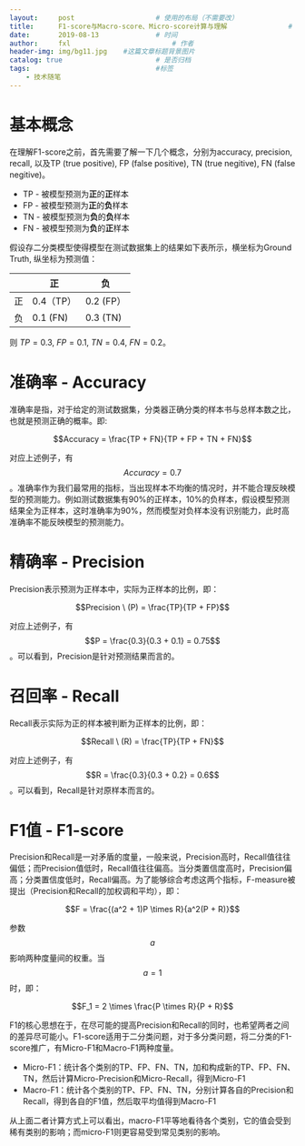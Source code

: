 ```yaml
---
layout:     post   				    # 使用的布局（不需要改）
title:      F1-score与Macro-score、Micro-score计算与理解 				# 标题
date:       2019-08-13 				# 时间
author:     fxl 						# 作者
header-img: img/bg11.jpg 	#这篇文章标题背景图片
catalog: true 						# 是否归档
tags:								#标签
    - 技术随笔
---
```


<script type="text/javascript" src="http://cdn.mathjax.org/mathjax/latest/MathJax.js?config=default"></script>
# 基本概念
在理解F1-score之前，首先需要了解一下几个概念，分别为accuracy, precision, recall, 以及TP (true positive), FP (false positive), TN (true negitive), FN (false negitive)。

* TP - 被模型预测为**正**的**正**样本
* FP - 被模型预测为**正**的**负**样本
* TN - 被模型预测为**负**的**负**样本
* FN - 被模型预测为**负**的**正**样本

假设存二分类模型使得模型在测试数据集上的结果如下表所示，横坐标为Ground Truth, 纵坐标为预测值：

|   | 正 | 负 |
|  ----  | ----  | ----  |
| 正 | 0.4（TP） | 0.2 (FP） | 
| 负 | 0.1 (FN) | 0.3 (TN) |

则 $TP = 0.3$, $FP = 0.1$, $TN = 0.4$, $FN = 0.2$。 

# 准确率 - Accuracy
准确率是指，对于给定的测试数据集，分类器正确分类的样本书与总样本数之比，也就是预测正确的概率。即:

$$Accuracy = \frac{TP + FN}{TP + FP + TN + FN}$$

对应上述例子，有$$Accuracy = 0.7$$。准确率作为我们最常用的指标，当出现样本不均衡的情况时，并不能合理反映模型的预测能力。例如测试数据集有90%的正样本，10%的负样本，假设模型预测结果全为正样本，这时准确率为90%，然而模型对负样本没有识别能力，此时高准确率不能反映模型的预测能力。

# 精确率 - Precision
Precision表示预测为正样本中，实际为正样本的比例，即：

$$Precision \ (P) = \frac{TP}{TP + FP}$$

对应上述例子，有$$P = \frac{0.3}{0.3 + 0.1} = 0.75$$。可以看到，Precision是针对预测结果而言的。

# 召回率 - Recall
Recall表示实际为正的样本被判断为正样本的比例，即：

$$Recall \ (R) = \frac{TP}{TP + FN}$$

对应上述例子，有$$R = \frac{0.3}{0.3 + 0.2} = 0.6$$。可以看到，Recall是针对原样本而言的。

# F1值 - F1-score
Precision和Recall是一对矛盾的度量，一般来说，Precision高时，Recall值往往偏低；而Precision值低时，Recall值往往偏高。当分类置信度高时，Precision偏高；分类置信度低时，Recall偏高。为了能够综合考虑这两个指标，F-measure被提出（Precision和Recall的加权调和平均），即：

$$F = \frac{(a^2 + 1)P \times R}{a^2(P + R)}$$

参数$$a$$影响两种度量间的权重。当$$a = 1$$时，即：

$$F_1 = 2 \times \frac{P \times R}{P + R}$$

F1的核心思想在于，在尽可能的提高Precision和Recall的同时，也希望两者之间的差异尽可能小。F1-score适用于二分类问题，对于多分类问题，将二分类的F1-score推广，有Micro-F1和Macro-F1两种度量。

* Micro-F1：统计各个类别的TP、FP、FN、TN，加和构成新的TP、FP、FN、TN，然后计算Micro-Precision和Micro-Recall，得到Micro-F1
* Macro-F1：统计各个类别的TP、FP、FN、TN，分别计算各自的Precision和Recall，得到各自的F1值，然后取平均值得到Macro-F1

从上面二者计算方式上可以看出，macro-F1平等地看待各个类别，它的值会受到稀有类别的影响；而micro-F1则更容易受到常见类别的影响。

